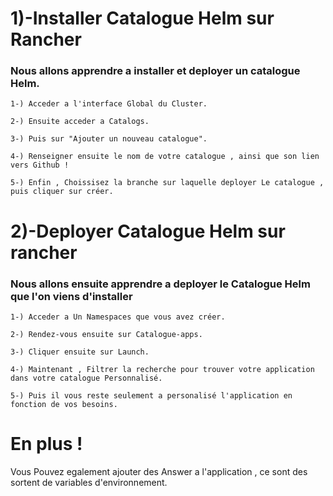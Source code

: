 # 1)-Installer Catalogue Helm sur Rancher

### Nous allons apprendre a installer et deployer un catalogue Helm.

```
1-) Acceder a l'interface Global du Cluster.
```
```
2-) Ensuite acceder a Catalogs.
```
```
3-) Puis sur "Ajouter un nouveau catalogue".
```
```
4-) Renseigner ensuite le nom de votre catalogue , ainsi que son lien vers Github !
```
```
5-) Enfin , Choissisez la branche sur laquelle deployer Le catalogue , puis cliquer sur créer.
```

# 2)-Deployer Catalogue Helm sur rancher

### Nous allons ensuite apprendre a deployer le Catalogue Helm que l'on viens d'installer

```
1-) Acceder a Un Namespaces que vous avez créer.
```
```
2-) Rendez-vous ensuite sur Catalogue-apps.
```
```
3-) Cliquer ensuite sur Launch.
```
```
4-) Maintenant , Filtrer la recherche pour trouver votre application dans votre catalogue Personnalisé.
```
```
5-) Puis il vous reste seulement a personalisé l'application en fonction de vos besoins.
```
# En plus !
Vous Pouvez egalement ajouter des Answer a l'application , ce sont des sortent de variables d'environnement.